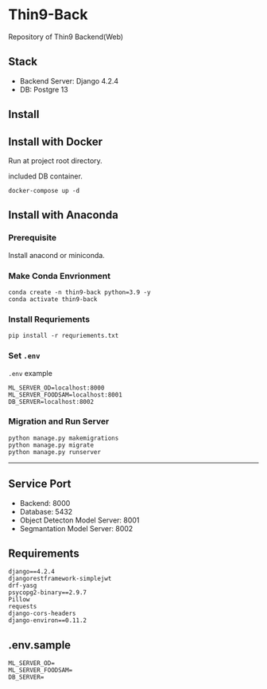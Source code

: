 # Thin9-Back
Repository of Thin9 Backend(Web)

## Stack
- Backend Server: Django 4.2.4
- DB: Postgre 13

## Install

## Install with Docker 

Run at project root directory.

included DB container.

```shell
docker-compose up -d
```

## Install with Anaconda

### Prerequisite

Install anacond or miniconda.

### Make Conda Envrionment
```shell
conda create -n thin9-back python=3.9 -y
conda activate thin9-back
```
### Install Requriements
```shell
pip install -r requriements.txt
```

### Set `.env` 

`.env` example 

```shell
ML_SERVER_OD=localhost:8000
ML_SERVER_FOODSAM=localhost:8001
DB_SERVER=localhost:8002
```

### Migration and Run Server

```shell
python manage.py makemigrations
python manage.py migrate
python manage.py runserver
```

---

## Service Port
- Backend: 8000 
- Database: 5432
- Object Detecton Model Server: 8001
- Segmantation Model Server: 8002


## Requirements
```shell
django==4.2.4
djangorestframework-simplejwt
drf-yasg
psycopg2-binary==2.9.7
Pillow
requests
django-cors-headers
django-environ==0.11.2
```

## .env.sample

```shell
ML_SERVER_OD=
ML_SERVER_FOODSAM=
DB_SERVER=
```
